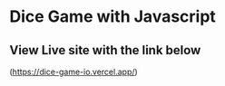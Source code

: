 # Dice Game with Javascript
## View Live site with the link below
(https://dice-game-io.vercel.app/)
